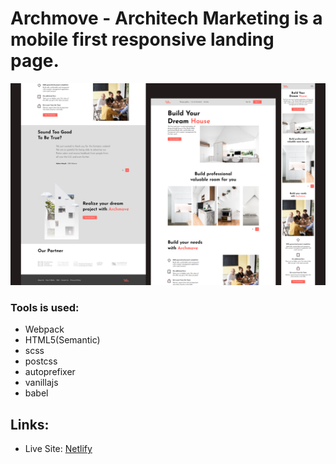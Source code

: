 # Archmove - Architech Marketing is a mobile first responsive landing page.

![website cover](./src/assets/archmove-coverr.jpg)

### Tools is used:

- Webpack
- HTML5(Semantic)
- scss
- postcss
- autoprefixer
- vanillajs
- babel

## Links:

- Live Site: [Netlify](https://archmove-architech-marketing.netlify.app/)
